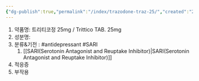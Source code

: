 ```yaml
---
{"dg-publish":true,"permalink":"/index/trazodone-traz-25/","created":"2025-09-10T19:48:25.833+09:00","updated":"2025-09-10T19:53:47.699+09:00"}
---
```



1. 약품명: 트리티코정 25mg / Trittico TAB. 25mg
2. 성분명:
3. 분류&기전 : #antidepressant #SARI 
	1. [[SARI(Serotonin Antagonist and Reuptake Inhibitor)\|SARI(Serotonin Antagonist and Reuptake Inhibitor)]]
4. 적응증
5. 부작용



